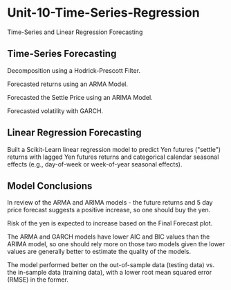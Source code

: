 # Unit-10-Time-Series-Regression
Time-Series and Linear Regression Forecasting

## Time-Series Forecasting

Decomposition using a Hodrick-Prescott Filter.

Forecasted returns using an ARMA Model.

Forecasted the Settle Price using an ARIMA Model.

Forecasted volatility with GARCH.

## Linear Regression Forecasting

Built a Scikit-Learn linear regression model to predict Yen futures ("settle") returns with lagged Yen futures returns and categorical calendar seasonal effects (e.g., day-of-week or week-of-year seasonal effects).

## Model Conclusions

In review of the ARMA and ARIMA models - the future returns and 5 day price forecast suggests a positive increase, so one should buy the yen.

Risk of the yen is expected to increase based on the Final Forecast plot.

The ARMA and GARCH models have lower AIC and BIC values than the ARIMA model, so one should rely more on those two models given the lower values are generally better to estimate the quality of the models.

The model performed better on the out-of-sample data (testing data) vs. the in-sample data (training data), with a lower root mean squared error (RMSE) in the former.